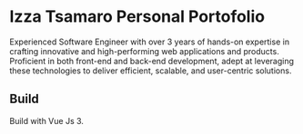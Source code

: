 # Izza Tsamaro Personal Portofolio

Experienced Software Engineer with over 3 years of hands-on expertise in crafting innovative and high-performing web applications and products. Proficient in both front-end and back-end development, adept at leveraging these technologies to deliver efficient, scalable, and user-centric solutions.

## Build

Build with Vue Js 3. 

